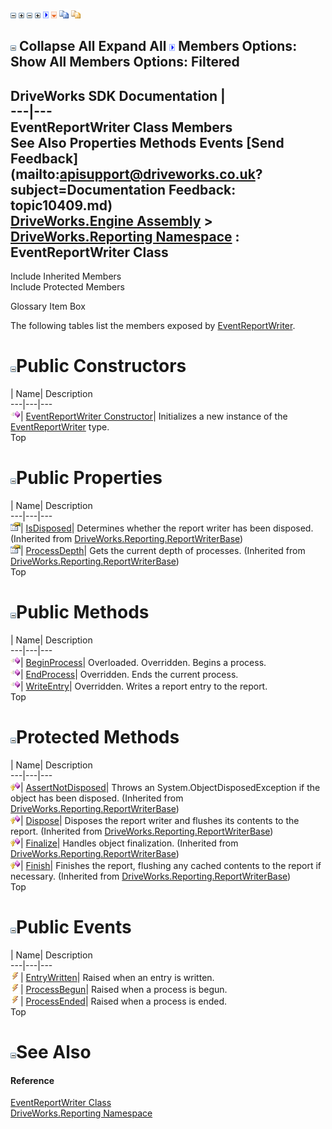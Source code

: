 ![](dotnetimages/collapse.gif) ![](dotnetimages/expand.gif) ![](dotnetimages/collapse.gif) ![](dotnetimages/expand.gif) ![](dotnetimages/drpdown.gif) ![](dotnetimages/drpdown_orange.gif) ![](dotnetimages/copycode.gif) ![](dotnetimages/copycodeHighlight.gif)

![](dotnetimages/collapse.gif) Collapse All Expand All ![](dotnetimages/drpdown.gif) Members Options: Show All  Members Options: Filtered   
---  
DriveWorks SDK Documentation  |   
---|---  
EventReportWriter Class Members   
See Also Properties Methods Events [Send Feedback](mailto:apisupport@driveworks.co.uk?subject=Documentation Feedback: topic10409.md)  
[DriveWorks.Engine Assembly](topic2156.md) > [DriveWorks.Reporting Namespace](topic10334.md) : EventReportWriter Class  
---  
  
Include Inherited Members    
Include Protected Members  


Glossary Item Box

The following tables list the members exposed by [EventReportWriter](topic10409.md).

# ![](dotnetimages/collapse.gif)Public Constructors

| Name| Description  
---|---|---  
![Public Constructor](dotnetimages/publicConstructor.gif)| [EventReportWriter Constructor](topic10415.md)| Initializes a new instance of the [EventReportWriter](topic10409.md) type.   
Top

# ![](dotnetimages/collapse.gif)Public Properties

| Name| Description  
---|---|---  
![Public Property](dotnetimages/publicProperty.gif)| [IsDisposed](topic10492.md)| Determines whether the report writer has been disposed. (Inherited from [DriveWorks.Reporting.ReportWriterBase](topic10476.md))  
![Public Property](dotnetimages/publicProperty.gif)| [ProcessDepth](topic10493.md)| Gets the current depth of processes. (Inherited from [DriveWorks.Reporting.ReportWriterBase](topic10476.md))  
Top

# ![](dotnetimages/collapse.gif)Public Methods

| Name| Description  
---|---|---  
![Public Method](dotnetimages/publicMethod.gif)| [BeginProcess](topic10416.md)| Overloaded. Overridden. Begins a process.   
![Public Method](dotnetimages/publicMethod.gif)| [EndProcess](topic10419.md)| Overridden. Ends the current process.   
![Public Method](dotnetimages/publicMethod.gif)| [WriteEntry](topic10420.md)| Overridden. Writes a report entry to the report.   
Top

# ![](dotnetimages/collapse.gif)Protected Methods

| Name| Description  
---|---|---  
![Protected Method](dotnetimages/protectedMethod.gif)| [AssertNotDisposed](topic10482.md)| Throws an System.ObjectDisposedException if the object has been disposed. (Inherited from [DriveWorks.Reporting.ReportWriterBase](topic10476.md))  
![Protected Method](dotnetimages/protectedMethod.gif)| [Dispose](topic10487.md)| Disposes the report writer and flushes its contents to the report. (Inherited from [DriveWorks.Reporting.ReportWriterBase](topic10476.md))  
![Protected Method](dotnetimages/protectedMethod.gif)| [Finalize](topic10489.md)| Handles object finalization. (Inherited from [DriveWorks.Reporting.ReportWriterBase](topic10476.md))  
![Protected Method](dotnetimages/protectedMethod.gif)| [Finish](topic10490.md)| Finishes the report, flushing any cached contents to the report if necessary. (Inherited from [DriveWorks.Reporting.ReportWriterBase](topic10476.md))  
Top

# ![](dotnetimages/collapse.gif)Public Events

| Name| Description  
---|---|---  
![Public Event](dotnetimages/publicEvent.gif)| [EntryWritten](topic10421.md)| Raised when an entry is written.   
![Public Event](dotnetimages/publicEvent.gif)| [ProcessBegun](topic10422.md)| Raised when a process is begun.   
![Public Event](dotnetimages/publicEvent.gif)| [ProcessEnded](topic10423.md)| Raised when a process is ended.   
Top

# ![](dotnetimages/collapse.gif)See Also

#### Reference

[EventReportWriter Class](topic10409.md)   
[DriveWorks.Reporting Namespace](topic10334.md)


